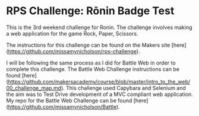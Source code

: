 # RPS Challenge: Rōnin Badge Test

This is the 3rd weekend challenge for Ronin. The challenge involves making a web application for the game Rock, Paper, Scissors.

The instructions for this challenge can be found on the Makers site [here] (https://github.com/missamynicholson/rps-challenge).

I will be following the same process as I did for Battle Web in order to complete this challenge. The Battle Web Challenge instructions can be found [here] (https://github.com/makersacademy/course/blob/master/intro_to_the_web/00_challenge_map.md).
This challenge used Capybara and Selenium and the aim was to Test Drive development of a MVC compliant web application.
My repo for the Battle Web Challenge can be found [here] (https://github.com/missamynicholson/Battle).
